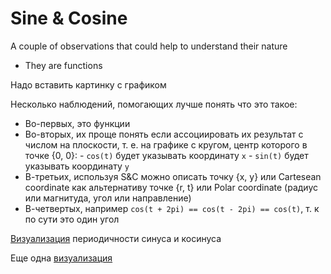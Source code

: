 # Sine & Cosine

A couple of observations that could help to understand their nature

- They are functions

Надо вставить картинку с графиком

Несколько наблюдений, помогающих лучше понять что это такое:

- Во-первых, это функции
- Во-вторых, их проще понять если ассоциировать их результат с числом на плоскости, т. е. на графике с кругом, центр которого в точке {0, 0}: - `cos(t)` будет указывать координату `x` - `sin(t)` будет указывать координату `y`
- В-третьих, используя S&C можно описать точку {x, y} или Cartesean coordinate как альтернативу точке {r, t} или Polar coordinate (радиус или магнитуда, угол или направление)
- В-четвертых, например `cos(t + 2pi) == cos(t - 2pi) == cos(t)`, т. к по сути это один угол

[Визуализация](https://jackschaedler.github.io/circles-sines-signals/sincos.html) периодичности синуса и косинуса

Еще одна [визуализация](https://setosa.io/ev/sine-and-cosine/)
